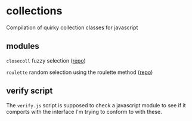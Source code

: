 collections
===========

Compilation of quirky collection classes for javascript

modules
-------

`closecoll` fuzzy selection ([repo](http://github.com/ffomezolam/closecoll))

`roulette` random selection using the roulette method ([repo](http://github.com/ffomezolam/roulette))

verify script
-------------

The `verify.js` script is supposed to check a javascript module to see if it comports with the interface I'm trying to conform to with these.
